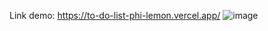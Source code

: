 Link demo: https://to-do-list-phi-lemon.vercel.app/
![image](https://user-images.githubusercontent.com/54394077/179968240-41f868bb-dc47-4d51-8537-6ae43f156d00.png)

